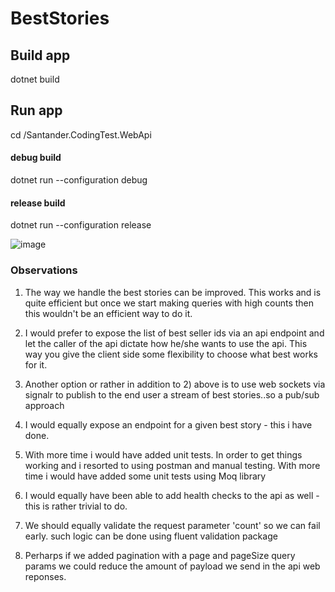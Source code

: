 # BestStories


## Build app
dotnet build

## Run app

cd /Santander.CodingTest.WebApi

#### debug build
dotnet run --configuration debug
#### release build
dotnet run --configuration release


![image](https://github.com/orimslala/BestStories/assets/41841151/abb4db8e-93ae-4b4b-b4c8-6063ff510e36)


### Observations 
1. The way we handle the best stories can be improved. This works and is quite efficient but once we start making queries with high counts
then this wouldn't be an efficient way to do it.

2. I would prefer to expose the list of best seller ids via an api endpoint and let the caller of the api dictate how he/she wants
to use the api. This way you give the client side some flexibility to choose what best works for it.

3. Another option or rather in addition to 2) above is to use web sockets via signalr to publish to the end user a stream of best stories..so a pub/sub approach

4. I would equally expose an endpoint for a given best story - this i have done.

5. With more time i would have added unit tests. In order to get things working and i resorted to using postman and manual testing. With more time i would have added some unit tests using Moq library

6. I would equally have been able to add health checks to the api as well - this is rather trivial to do.
7. We should equally validate the request parameter 'count' so we can fail early. such logic can be done using fluent validation package
8. Perharps if we added pagination with a page and pageSize query params we could reduce the amount of payload we send in the api web reponses.

